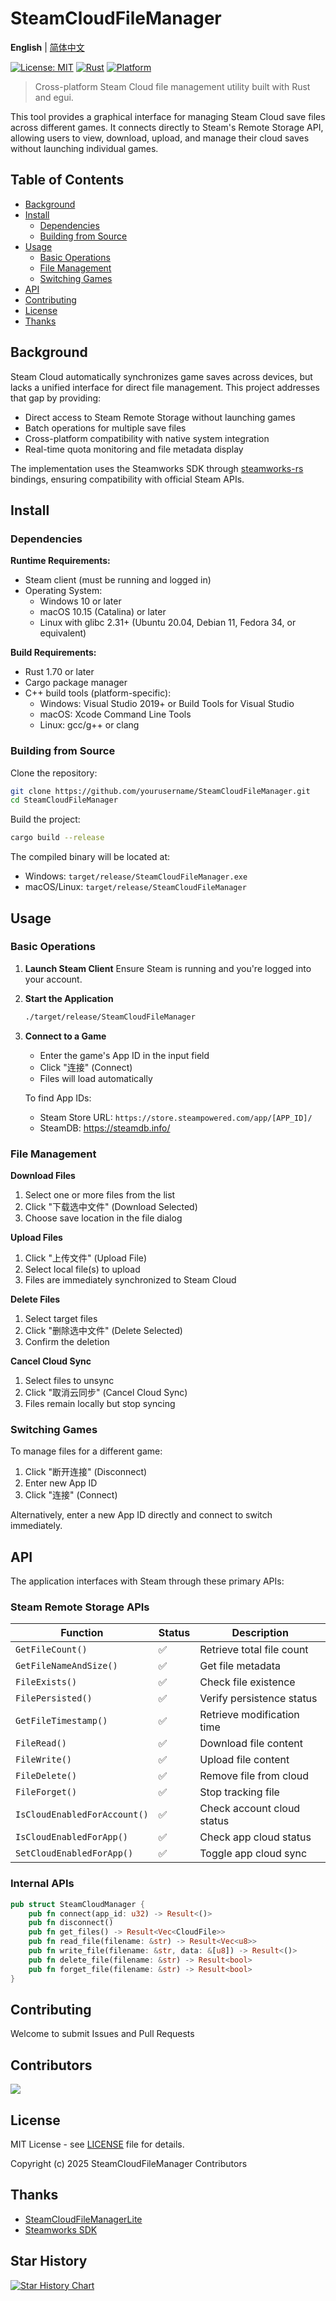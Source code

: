 # SteamCloudFileManager

**English** | [简体中文](README.md)

[![License: MIT](https://img.shields.io/badge/License-MIT-yellow.svg)](https://opensource.org/licenses/MIT)
[![Rust](https://img.shields.io/badge/rust-%E2%89%A51.70-orange)](https://www.rust-lang.org)
[![Platform](https://img.shields.io/badge/platform-Windows%20|%20macOS%20|%20Linux-lightgrey)](https://github.com/Fldicoahkiin/SteamCloudFileManager)

> Cross-platform Steam Cloud file management utility built with Rust and egui.

This tool provides a graphical interface for managing Steam Cloud save files across different games. It connects directly to Steam's Remote Storage API, allowing users to view, download, upload, and manage their cloud saves without launching individual games.

## Table of Contents

- [Background](#background)
- [Install](#install)
  - [Dependencies](#dependencies)
  - [Building from Source](#building-from-source)
- [Usage](#usage)
  - [Basic Operations](#basic-operations)
  - [File Management](#file-management)
  - [Switching Games](#switching-games)
- [API](#api)
- [Contributing](#contributing)
- [License](#license)
- [Thanks](#thanks)

## Background

Steam Cloud automatically synchronizes game saves across devices, but lacks a unified interface for direct file management. This project addresses that gap by providing:

- Direct access to Steam Remote Storage without launching games
- Batch operations for multiple save files
- Cross-platform compatibility with native system integration
- Real-time quota monitoring and file metadata display

The implementation uses the Steamworks SDK through [steamworks-rs](https://github.com/Thinkofname/steamworks-rs) bindings, ensuring compatibility with official Steam APIs.

## Install

### Dependencies

**Runtime Requirements:**
- Steam client (must be running and logged in)
- Operating System:
  - Windows 10 or later
  - macOS 10.15 (Catalina) or later
  - Linux with glibc 2.31+ (Ubuntu 20.04, Debian 11, Fedora 34, or equivalent)

**Build Requirements:**
- Rust 1.70 or later
- Cargo package manager
- C++ build tools (platform-specific):
  - Windows: Visual Studio 2019+ or Build Tools for Visual Studio
  - macOS: Xcode Command Line Tools
  - Linux: gcc/g++ or clang

### Building from Source

Clone the repository:
```bash
git clone https://github.com/yourusername/SteamCloudFileManager.git
cd SteamCloudFileManager
```

Build the project:
```bash
cargo build --release
```

The compiled binary will be located at:
- Windows: `target/release/SteamCloudFileManager.exe`
- macOS/Linux: `target/release/SteamCloudFileManager`

## Usage

### Basic Operations

1. **Launch Steam Client**
   Ensure Steam is running and you're logged into your account.

2. **Start the Application**
   ```bash
   ./target/release/SteamCloudFileManager
   ```

3. **Connect to a Game**
   - Enter the game's App ID in the input field
   - Click "连接" (Connect)
   - Files will load automatically

   To find App IDs:
   - Steam Store URL: `https://store.steampowered.com/app/[APP_ID]/`
   - SteamDB: https://steamdb.info/

### File Management

**Download Files**
1. Select one or more files from the list
2. Click "下载选中文件" (Download Selected)
3. Choose save location in the file dialog

**Upload Files**
1. Click "上传文件" (Upload File)
2. Select local file(s) to upload
3. Files are immediately synchronized to Steam Cloud

**Delete Files**
1. Select target files
2. Click "删除选中文件" (Delete Selected)
3. Confirm the deletion

**Cancel Cloud Sync**
1. Select files to unsync
2. Click "取消云同步" (Cancel Cloud Sync)
3. Files remain locally but stop syncing

### Switching Games

To manage files for a different game:
1. Click "断开连接" (Disconnect)
2. Enter new App ID
3. Click "连接" (Connect)

Alternatively, enter a new App ID directly and connect to switch immediately.

## API

The application interfaces with Steam through these primary APIs:

### Steam Remote Storage APIs

| Function | Status | Description |
|----------|--------|-------------|
| `GetFileCount()` | ✅ | Retrieve total file count |
| `GetFileNameAndSize()` | ✅ | Get file metadata |
| `FileExists()` | ✅ | Check file existence |
| `FilePersisted()` | ✅ | Verify persistence status |
| `GetFileTimestamp()` | ✅ | Retrieve modification time |
| `FileRead()` | ✅ | Download file content |
| `FileWrite()` | ✅ | Upload file content |
| `FileDelete()` | ✅ | Remove file from cloud |
| `FileForget()` | ✅ | Stop tracking file |
| `IsCloudEnabledForAccount()` | ✅ | Check account cloud status |
| `IsCloudEnabledForApp()` | ✅ | Check app cloud status |
| `SetCloudEnabledForApp()` | ✅ | Toggle app cloud sync |

### Internal APIs

```rust
pub struct SteamCloudManager {
    pub fn connect(app_id: u32) -> Result<()>
    pub fn disconnect()
    pub fn get_files() -> Result<Vec<CloudFile>>
    pub fn read_file(filename: &str) -> Result<Vec<u8>>
    pub fn write_file(filename: &str, data: &[u8]) -> Result<()>
    pub fn delete_file(filename: &str) -> Result<bool>
    pub fn forget_file(filename: &str) -> Result<bool>
}
```

## Contributing

Welcome to submit Issues and Pull Requests

## Contributors

<a href="https://github.com/Fldicoahkiin/SteamCloudFileManager/graphs/contributors">
  <img src="https://contrib.rocks/image?repo=Fldicoahkiin/SteamCloudFileManager" />
</a>

## License

MIT License - see [LICENSE](LICENSE) file for details.

Copyright (c) 2025 SteamCloudFileManager Contributors

## Thanks

- [SteamCloudFileManagerLite](https://github.com/GMMan/SteamCloudFileManagerLite)
- [Steamworks SDK](https://partner.steamgames.com/doc/sdk/api)

## Star History

[![Star History Chart](https://api.star-history.com/svg?repos=Fldicoahkiin/SteamCloudFileManager&type=Date)](https://star-history.com/#Fldicoahkiin/SteamCloudFileManager&Date)
